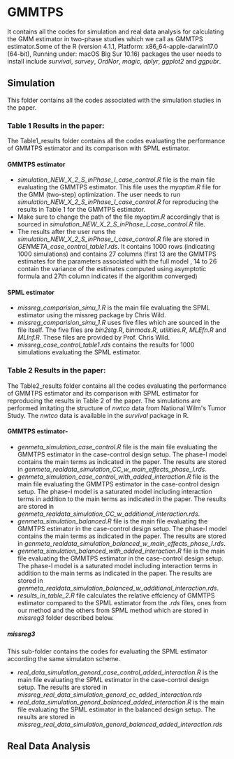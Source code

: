 # GMMTPS
It contains all the codes for simulation and real data analysis for calculating the GMM estimator in two-phase studies which we call as GMMTPS estimator.Some of the R (version 4.1.1, Platform: x86_64-apple-darwin17.0 (64-bit), Running under: macOS Big Sur 10.16) packages the user needs to install include *survival*, *survey*, *OrdNor*, *magic*, *dplyr*, *ggplot2* and *ggpubr*.
## Simulation
This folder contains all the codes associated with the simulation studies in the paper.
### Table 1 Results in the paper:
The Table1_results folder contains all the codes evaluating the performance of GMMTPS estimator and its comparison with SPML estimator.  
#### GMMTPS estimator
- *simulation_NEW_X_2_S_inPhase_I_case_control.R* file is the main file evaluating the GMMTPS estimator. This file uses the *myoptim.R* file for the GMM (two-step) optimization. The user needs to run *simulation_NEW_X_2_S_inPhase_I_case_control.R* for reproducing the results in Table 1 for the GMMTPS estimator.
-  Make sure to change the path of the file *myoptim.R* accordingly that is sourced in *simulation_NEW_X_2_S_inPhase_I_case_control.R* file.
- The results after the user runs the *simulation_NEW_X_2_S_inPhase_I_case_control.R* file are stored in *GENMETA_case_control_table1.rds*. It contains 1000 rows (indicating 1000 simulations) and contains 27 columns (first 13 are the GMMTPS estimates for the parameters associated with the full model , 14 to 26 contain the variance of the estimates computed using asymptotic formula and 27th column indicates if the algorithm converged) 
#### SPML estimator
- *missreg_comparision_simu_1.R* is the main file evaluating the SPML estimator using the missreg package by Chris Wild.
- *missreg_comparision_simu_1.R* uses five files which are sourced in the file itself. The five files are *bin2stg.R*, *binmods.R*, *utilities.R*, *MLEfn.R* and *MLInf.R*. These files are provided by Prof. Chris Wild.
- *missreg_case_control_table1.rds* contains the results for 1000 simulations evaluating the SPML estimator.
### Table 2 Results in the paper:
The Table2_results folder contains all the codes evaluating the performance of GMMTPS estimator and its comparison with SPML estimator for reproducing the results in Table 2 of the paper. The simulations are performed imitating the structure of *nwtco* data from National Wilm's Tumor Study. The *nwtco* data is available in the *survival* package in R.
#### GMMTPS estimator-
- *genmeta_simulation_case_control.R* file is the main file evaluating the GMMTPS estimator in the case-control design setup. The phase-I model contains the main terms as indicated in the paper. The results are stored in *genmeta_realdata_simulation_CC_w_main_effects_phase_I.rds*.
- *genmeta_simulation_case_control_with_added_interaction.R* file is the main file evaluating the GMMTPS estimator in the case-control design setup. The phase-I model is a saturated model including interaction terms in addition to the main terms as indicated in the paper. The results are stored in *genmeta_realdata_simulation_CC_w_additional_interaction.rds*.
- *genmeta_simulation_balanced.R* file is the main file evaluating the GMMTPS estimator in the case-control design setup. The phase-I model contains the main terms as indicated in the paper. The results are stored in *genmeta_realdata_simulation_balanced_w_main_effects_phase_I.rds*.
- *genmeta_simulation_balanced_with_added_interaction.R* file is the main file evaluating the GMMTPS estimator in the case-control design setup. The phase-I model is a saturated model including interaction terms in addition to the main terms as indicated in the paper. The results are stored in *genmeta_realdata_simulation_balanced_w_additional_interaction.rds*. 
- *results_in_table_2.R* file calculates the relative effciency of GMMTPS estimator compared to the SPML estimator from the *.rds* files, ones from our method and the others from SPML method which are stored in *missreg3* folder described below.
##### missreg3
This sub-folder contains the codes for evaluating the SPML estimator according the same simulaton scheme.
- *real_data_simulation_genord_case_control_added_interaction.R* is the main file evaluating the SPML estimator in the case-control design setup. The results are stored in *missreg_real_data_simulation_genord_cc_added_interaction.rds*
- *real_data_simulation_genord_balanced_added_interaction.R* is the main file evaluating the SPML estimator in the balanced design setup. The results are stored in *missreg_real_data_simulation_genord_balanced_added_interaction.rds*
## Real Data Analysis
